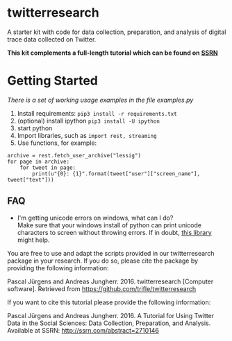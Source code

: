 # twitterresearch
A starter kit with code for data collection, preparation, and analysis of digital trace data collected on Twitter.

**This kit complements a full-length tutorial which can be found on [SSRN](http://ssrn.com/abstract=2710146)**

# Getting Started

*There is a set of working usage examples in the file examples.py*

1.  Install requirements: `pip3 install -r requirements.txt`
2.  (optional) install ipython `pip3 install -U ipython`
3.  start python
4.  Import libraries, such as `import rest, streaming`
5.  Use functions, for example:

```
archive = rest.fetch_user_archive("lessig")
for page in archive:
    for tweet in page:
        print(u"{0}: {1}".format(tweet["user"]["screen_name"], tweet["text"]))

```

## FAQ

- I'm getting unicode errors on windows, what can I do?  
    Make sure that your windows install of python can print unicode characters to screen without throwing errors. If in doubt, [this library](https://anaconda.org/pypi/win_unicode_console) might help.


You are free to use and adapt the scripts provided in our twitterresearch package in your research. If you do so, please cite the package by providing the following information:

Pascal Jürgens and Andreas Jungherr. 2016. twitterresearch [Computer software]. Retrieved from https://github.com/trifle/twitterresearch

If you want to cite this tutorial please provide the following information:

Pascal Jürgens and Andreas Jungherr. 2016. A Tutorial for Using Twitter Data in the Social Sciences: Data Collection, Preparation, and Analysis. Available at SSRN: http://ssrn.com/abstract=2710146
